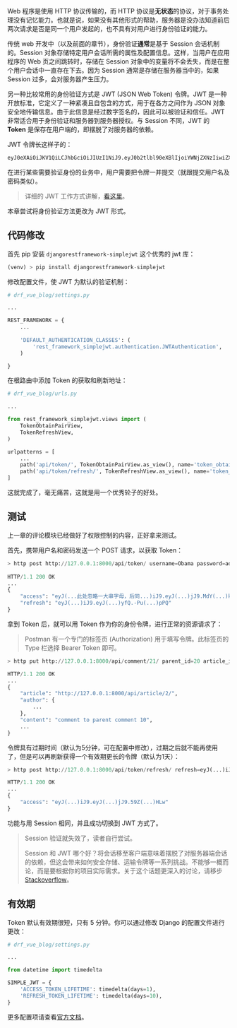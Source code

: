 Web 程序是使用 HTTP 协议传输的，而 HTTP 协议是**无状态**的协议，对于事务处理没有记忆能力。也就是说，如果没有其他形式的帮助，服务器是没办法知道前后两次请求是否是同一个用户发起的，也不具有对用户进行身份验证的能力。

传统 web 开发中（以及前面的章节），身份验证**通常**是基于 Session 会话机制的。Session 对象存储特定用户会话所需的属性及配置信息。这样，当用户在应用程序的 Web 页之间跳转时，存储在 Session 对象中的变量将不会丢失，而是在整个用户会话中一直存在下去。因为 Session 通常是存储在服务器当中的，如果 Session 过多，会对服务器产生压力。

另一种比较常用的身份验证方式是 JWT (JSON Web Token) 令牌。JWT 是一种开放标准，它定义了一种紧凑且自包含的方式，用于在各方之间作为 JSON 对象安全地传输信息。由于此信息是经过数字签名的，因此可以被验证和信任。JWT 非常适合用于身份验证和服务器到服务器授权。与 Session 不同，JWT 的 **Token** 是保存在用户端的，即摆脱了对服务器的依赖。

JWT 令牌长这样子的：

```python
eyJ0eXAiOiJKV1QiLCJhbGciOiJIUzI1NiJ9.eyJ0b2tlbl90eXBlIjoiYWNjZXNzIiwiZXhwIjoxNjA5MjEwMjg0LCJqdGkiOiJiNzMxMTliMTZjNWM0YTExODNkOGJiZTNhZDZmZmYzMyIsInVzZXJfaWQiOjJ9.59ZavqFzjE3EoDrniu2cwgc_cq1Rv1OxpZeqRte_HLw
```

在进行某些需要验证身份的业务中，用户需要把令牌一并提交（就跟提交用户名及密码类似）。

> 详细的 JWT 工作方式讲解，[看这里](https://jwt.io/introduction)。

本章尝试将身份验证方法更改为 JWT 形式。

## 代码修改

首先 pip 安装 `djangorestframework-simplejwt` 这个优秀的 jwt 库：

```python
(venv) > pip install djangorestframework-simplejwt
```

修改配置文件，使 JWT 为默认的验证机制：

```python
# drf_vue_blog/settings.py

...

REST_FRAMEWORK = {
    ...
    
    'DEFAULT_AUTHENTICATION_CLASSES': (
        'rest_framework_simplejwt.authentication.JWTAuthentication',
    )

}
```

在根路由中添加 Token 的获取和刷新地址：

```python
# drf_vue_blog/urls.py

...

from rest_framework_simplejwt.views import (
    TokenObtainPairView,
    TokenRefreshView,
)

urlpatterns = [
    ...
    path('api/token/', TokenObtainPairView.as_view(), name='token_obtain_pair'),
    path('api/token/refresh/', TokenRefreshView.as_view(), name='token_refresh'),
]
```

这就完成了，毫无痛苦，这就是用一个优秀轮子的好处。

## 测试

上一章的评论模块已经做好了权限控制的内容，正好拿来测试。

首先，携带用户名和密码发送一个 POST 请求，以获取 Token：

```python
> http post http://127.0.0.1:8000/api/token/ username=Obama password=admin123456
        
HTTP/1.1 200 OK
...
{
    "access": "eyJ(...此处忽略一大串字母，后同...)iJ9.eyJ(...)jJ9.MdY(...)kEM",
    "refresh": "eyJ(...)iJ9.eyJ(...)yfQ.-Pu(...)pPQ"
}
```

拿到 Token 后，就可以用 Token 作为你的身份令牌，进行正常的资源请求了：

> Postman 有一个专门的标签页 (Authorization) 用于填写令牌。此标签页的 Type 栏选择 Bearer Token 即可。

```python
> http put http://127.0.0.1:8000/api/comment/21/ parent_id=20 article_id=2 content='comment to parent comment 10' "Authorization: Bearer eyJ(......)iJ9.eyJ(...)jJ9.MdY(...)kEM"   

HTTP/1.1 200 OK
...
{
    "article": "http://127.0.0.1:8000/api/article/2/",
    "author": {
        ...
    },
    "content": "comment to parent comment 10",
    ...
}
```

令牌具有过期时间（默认为5分钟，可在配置中修改），过期之后就不能再使用了，但是可以再刷新获得一个有效期更长的令牌（默认为1天）：

```python
> http post http://127.0.0.1:8000/api/token/refresh/ refresh=eyJ(...)iJ9.eyJ(...)yfQ.-Pu(...)pPQ

HTTP/1.1 200 OK
...
{
    "access": "eyJ(...)iJ9.eyJ(...)jJ9.59Z(...)HLw"
}
```

功能与用 Session 相同，并且成功切换到 JWT 方式了。

> Session 验证就失效了，读者自行尝试。
>
> Session 和 JWT 哪个好？将会话移至客户端意味着摆脱了对服务器端会话的依赖，但这会带来如何安全存储、运输令牌等一系列挑战。不能够一概而论，而是要根据你的项目实际需求。关于这个话题更深入的讨论，请移步[Stackoverflow](https://stackoverflow.com/questions/43452896/authentication-jwt-usage-vs-session)。

## 有效期

Token 默认有效期很短，只有 5 分钟。你可以通过修改 Django 的配置文件进行更改：

```python
# drf_vue_blog/settings.py

...

from datetime import timedelta

SIMPLE_JWT = {
    'ACCESS_TOKEN_LIFETIME': timedelta(days=1),
    'REFRESH_TOKEN_LIFETIME': timedelta(days=10),
}
```

更多配置项请查看[官方文档](https://django-rest-framework-simplejwt.readthedocs.io/en/latest/settings.html)。